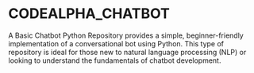 # CODEALPHA_CHATBOT
A Basic Chatbot Python Repository provides a simple, beginner-friendly implementation of a conversational bot using Python. This type of repository is ideal for those new to natural language processing (NLP) or looking to understand the fundamentals of chatbot development.
